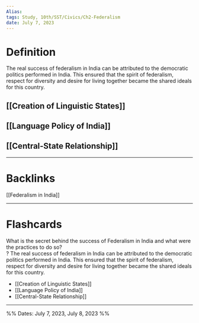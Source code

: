 ```yaml
---
Alias:
tags: Study, 10th/SST/Civics/Ch2-Federalism
date: July 7, 2023
---
```

# Definition
The real success of federalism in India can be attributed to the democratic politics performed in India. This ensured that the spirit of federalism, respect for diversity and desire for living together became the shared ideals for this country.
## [[Creation of Linguistic States]]
## [[Language Policy of India]]
## [[Central-State Relationship]]

---
# Backlinks
[[Federalism in India]]

---
# Flashcards

What is the secret behind the success of Federalism in India and what were the practices to do so?\
?
The real success of federalism in India can be attributed to the democratic politics performed in India. This ensured that the spirit of federalism, respect for diversity and desire for living together became the shared ideals for this country.
- [[Creation of Linguistic States]]
- [[Language Policy of India]]
- [[Central-State Relationship]]
<!--SR:!2024-08-02,208,240-->

---

%%
Dates: July 7, 2023, July 8, 2023
%%